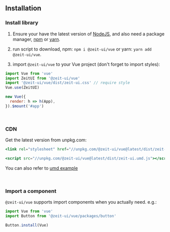 ## Installation

### Install library
1. Ensure your have the latest version of [NodeJS](https://nodejs.org/en/download/), 
and also need a package manager, [npm](https://www.npmjs.com/) or [yarn](https://yarnpkg.com/).

2. run script to download, npm: `npm i @zeit-ui/vue` or yarn: `yarn add @zeit-ui/vue`.

3. import `@zeit-ui/vue` to your Vue project (don't forget to import styles):

```js
import Vue from 'vue'
import ZeitUI from '@zeit-ui/vue'
import '@zeit-ui/vue/dist/zeit-ui.css' // require style
Vue.use(ZeitUI)

new Vue({
  render: h => h(App),
}).$mount('#app')
```

<br>

### CDN
Get the latest version from unpkg.com:

```jsx
<link rel="stylesheet" href="//unpkg.com/@zeit-ui/vue@latest/dist/zeit-ui.css">

<script src="//unpkg.com/@zeit-ui/vue@latest/dist/zeit-ui.umd.js"></script>
```

You can also refer to [umd example](https://github.com/zeit-ui/vue/tree/master/examples/umd)

<br>

### Import a component

`@zeit-ui/vue` supports import components when you actually need. e.g.:

```js
import Vue from 'vue'
import Button from '@zeit-ui/vue/packages/button'

Button.install(Vue)
```


